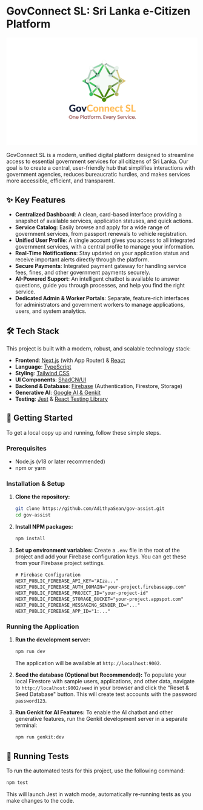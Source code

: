 # GovConnect SL: Sri Lanka e-Citizen Platform

![GovConnect SL Logo](public/images/GovSL%20Logo.svg)

GovConnect SL is a modern, unified digital platform designed to streamline access to essential government services for all citizens of Sri Lanka. Our goal is to create a central, user-friendly hub that simplifies interactions with government agencies, reduces bureaucratic hurdles, and makes services more accessible, efficient, and transparent.

## ✨ Key Features

- **Centralized Dashboard**: A clean, card-based interface providing a snapshot of available services, application statuses, and quick actions.
- **Service Catalog**: Easily browse and apply for a wide range of government services, from passport renewals to vehicle registration.
- **Unified User Profile**: A single account gives you access to all integrated government services, with a central profile to manage your information.
- **Real-Time Notifications**: Stay updated on your application status and receive important alerts directly through the platform.
- **Secure Payments**: Integrated payment gateway for handling service fees, fines, and other government payments securely.
- **AI-Powered Support**: An intelligent chatbot is available to answer questions, guide you through processes, and help you find the right service.
- **Dedicated Admin & Worker Portals**: Separate, feature-rich interfaces for administrators and government workers to manage applications, users, and system analytics.

## 🛠️ Tech Stack

This project is built with a modern, robust, and scalable technology stack:

- **Frontend**: [Next.js](https://nextjs.org/) (with App Router) & [React](https://reactjs.org/)
- **Language**: [TypeScript](https://www.typescriptlang.org/)
- **Styling**: [Tailwind CSS](https://tailwindcss.com/)
- **UI Components**: [ShadCN/UI](https://ui.shadcn.com/)
- **Backend & Database**: [Firebase](https://firebase.google.com/) (Authentication, Firestore, Storage)
- **Generative AI**: [Google AI & Genkit](https://firebase.google.com/docs/genkit)
- **Testing**: [Jest](https://jestjs.io/) & [React Testing Library](https://testing-library.com/docs/react-testing-library/intro/)

## 🚀 Getting Started

To get a local copy up and running, follow these simple steps.

### Prerequisites

- Node.js (v18 or later recommended)
- npm or yarn

### Installation & Setup

1.  **Clone the repository:**
    ```sh
    git clone https://github.com/AdithyaSean/gov-assist.git
    cd gov-assist
    ```

2.  **Install NPM packages:**
    ```sh
    npm install
    ```

3.  **Set up environment variables:**
    Create a `.env` file in the root of the project and add your Firebase configuration keys. You can get these from your Firebase project settings.

    ```env
    # Firebase Configuration
    NEXT_PUBLIC_FIREBASE_API_KEY="AIza..."
    NEXT_PUBLIC_FIREBASE_AUTH_DOMAIN="your-project.firebaseapp.com"
    NEXT_PUBLIC_FIREBASE_PROJECT_ID="your-project-id"
    NEXT_PUBLIC_FIREBASE_STORAGE_BUCKET="your-project.appspot.com"
    NEXT_PUBLIC_FIREBASE_MESSAGING_SENDER_ID="..."
    NEXT_PUBLIC_FIREBASE_APP_ID="1:..."
    ```

### Running the Application

1.  **Run the development server:**
    ```sh
    npm run dev
    ```
    The application will be available at `http://localhost:9002`.

2.  **Seed the database (Optional but Recommended):**
    To populate your local Firestore with sample users, applications, and other data, navigate to `http://localhost:9002/seed` in your browser and click the "Reset & Seed Database" button. This will create test accounts with the password `password123`.

3.  **Run Genkit for AI Features:**
    To enable the AI chatbot and other generative features, run the Genkit development server in a separate terminal:
    ```sh
    npm run genkit:dev
    ```

## 🧪 Running Tests

To run the automated tests for this project, use the following command:

```sh
npm test
```

This will launch Jest in watch mode, automatically re-running tests as you make changes to the code.
